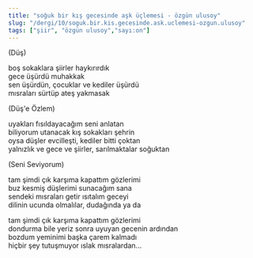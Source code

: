 ```yaml
---
title: "soğuk bir kış gecesinde aşk üçlemesi - özgün ulusoy"
slug: "/dergi/10/soguk.bir.kis.gecesinde.ask.uclemesi-ozgun.ulusoy"
tags: ["şiir", "özgün ulusoy","sayı:on"]
---
```


(Düş)

boş sokaklara şiirler haykırırdık  
gece üşürdü muhakkak\
sen üşürdün, çocuklar ve kediler üşürdü\
mısraları sürtüp ateş yakmasak

(Düş'e Özlem)

uyakları fısıldayacağım seni anlatan\
biliyorum utanacak kış sokakları şehrin\
oysa düşler evcilleşti, kediler bitti çoktan\
yalnızlık ve gece ve şiirler, sarılmaktalar soğuktan

(Seni Seviyorum)

tam şimdi çık karşıma kapattım gözlerimi\
buz kesmiş düşlerimi sunacağım sana\
sendeki mısraları getir ısıtalım geceyi\
dilinin ucunda olmalılar, dudağında ya da

tam şimdi çık karşıma kapattım gözlerimi\
dondurma bile yeriz sonra uyuyan gecenin ardından\
bozdum yeminimi başka çarem kalmadı\
hiçbir şey tutuşmuyor ıslak mısralardan...
